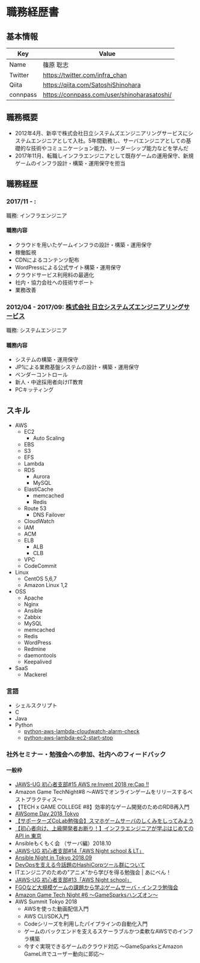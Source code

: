 # 職務経歴書

## 基本情報

| Key      | Value                                         |
|----------|-----------------------------------------------|
| Name     | 篠原 聡志                                     |
| Twitter  | https://twitter.com/infra_chan                |
| Qiita    | https://qiita.com/SatoshiShinohara            |
| connpass | https://connpass.com/user/shinoharasatoshi/   |

## 職務概要

- 2012年4月、新卒で株式会社日立システムズエンジニアリングサービスにシステムエンジニアとして入社。5年間勤務し、サーバエンジニアとしての基礎的な技術やコミュニケーション能力、リーダーシップ能力などを学んだ
- 2017年11月、転職しインフラエンジニアとして既存ゲームの運用保守、新規ゲームのインフラ設計・構築・運用保守を担当

## 職務経歴

### 2017/11 - : 

職務: インフラエンジニア

#### 職務内容

- クラウドを用いたゲームインフラの設計・構築・運用保守
- 稼働監視
- CDNによるコンテンツ配布
- WordPressによる公式サイト構築・運用保守
- クラウドサービス利用料の最適化
- 社内・協力会社への技術サポート
- 業務改善

### 2012/04 - 2017/09: [株式会社 日立システムズエンジニアリングサービス](http://www.hitachi-systems-es.co.jp/)

職務: システムエンジニア

#### 職務内容

- システムの構築・運用保守
- JP1による業務基盤システムの設計・構築・運用保守
- ベンダーコントロール
- 新人・中途採用者向けIT教育
- PCキッティング

## スキル

- AWS
  - EC2
    - Auto Scaling
  - EBS
  - S3
  - EFS
  - Lambda
  - RDS
    - Aurora
    - MySQL
  - ElastiCache
    - memcached
    - Redis
  - Route 53
    - DNS Failover
  - CloudWatch
  - IAM
  - ACM
  - ELB
    - ALB
    - CLB
  - VPC
  - CodeCommit
- Linux
  - CentOS 5,6,7
  - Amazon Linux 1,2
- OSS
  - Apache
  - Nginx
  - Ansible
  - Zabbix
  - MySQL
  - memcached
  - Redis
  - WordPress
  - Redmine
  - daemontools
  - Keepalived
- SaaS
  - Mackerel

### 言語

- シェルスクリプト
- C
- Java
- Python
  - [python-aws-lambda-cloudwatch-alarm-check](https://github.com/SatoshiShinohara/python-aws-lambda-cloudwatch-alarm-check)
  - [python-aws-lambda-ec2-start-stop](https://github.com/SatoshiShinohara/python-aws-lambda-ec2-start-stop)

### 社外セミナー・勉強会への参加、社内へのフィードバック
#### 一般枠
- [JAWS-UG 初心者支部#15 AWS re:Invent 2018 re:Cap !!](https://qiita.com/SatoshiShinohara/items/6ac5884827c452f9dae9)
- Amazon Game TechNight#8  〜AWSでオンラインゲームをリリースするベストプラクティス〜
- 【TECH x GAME COLLEGE #8】効率的なゲーム開発のためのRDB再入門
- [AWSome Day 2018 Tokyo](https://qiita.com/SatoshiShinohara/items/8425c8eb3bc225da4bb3)
- [【サポーターズCoLab勉強会】スマホゲームサーバのしくみをしってみよう](https://qiita.com/SatoshiShinohara/items/d4d152454aeb245d8e43)
- [【初心者向け、上級開発者お断り！】インフラエンジニアが学ぶはじめてのAPI in 東京](https://qiita.com/SatoshiShinohara/items/16ee5223bf6f25b4dc50)
- Ansibleもくもく会 （サーバ編）2018.10
- [JAWS-UG 初心者支部#14「AWS Night school & LT」](https://qiita.com/SatoshiShinohara/items/942eae92d1a86e5235c3)
- [Ansible Night in Tokyo 2018.09](https://qiita.com/SatoshiShinohara/items/5de45822b2d3ba47f9fa)
- [DevOpsを支える今話題のHashiCorpツール群について](https://qiita.com/SatoshiShinohara/items/8129ae983efad6e6ac93)
- ITエンジニアのための”アニメ”から学びを得る勉強会 | あにべん！
- [JAWS-UG 初心者支部#13「AWS Night school」](https://qiita.com/SatoshiShinohara/items/a4a511a2fa09b5a80649)
- [FGOなど大規模ゲームの課題から学ぶゲームサーバ・インフラ勉強会](https://qiita.com/SatoshiShinohara/items/d55b8ab1ceb37aa8e7b1)
- [Amazon Game Tech Night #6 ～GameSparksハンズオン～](https://qiita.com/SatoshiShinohara/items/ca6f59d41f607945b57f)
- AWS Summit Tokyo 2018
  - AWSを使った動画配信入門
  - AWS CLI/SDK入門
  - Codeシリーズを利用したパイプラインの自動化入門
  - ゲームのバックエンドを支えるスケーラブルかつ柔軟なAWSでのインフラ構築
  - 今すぐ実現できるゲームのクラウド対応 ～GameSparksとAmazon GameLiftでユーザー動向に即応～
